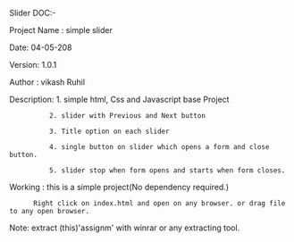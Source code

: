 Slider DOC:-

Project Name : simple slider

Date: 04-05-208

Version: 1.0.1

Author : vikash Ruhil

Description:  1. simple html, Css and Javascript base Project

              2. slider with Previous and Next button
              
              3. Title option on each slider
              
              4. single button on slider which opens a form and close button.
              
              5. slider stop when form opens and starts when form closes.

Working : this is a simple project(No dependency required.)

          Right click on index.html and open on any browser. or drag file to any open browser.


Note: extract (this)'assignm' with winrar or any extracting tool.
